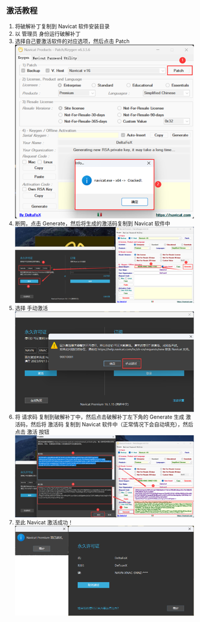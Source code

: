 ## 激活教程

1. 将破解补丁复制到 Navicat 软件安装目录
2. 以 管理员 身份运行破解补丁
3. 选择自己要激活软件的对应选项，然后点击 Patch
   ![img](Readmd.assets/1.png)
4. 断网，点击 Generate，然后将生成的激活码复制到 Navicat 软件中![img](Readmd.assets/2.png)
5. 选择 手动激活
   ![img](Readmd.assets/3.png)
6. 将 请求码 复制到破解补丁中，然后点击破解补丁左下角的 Generate 生成 激活码，然后将 激活码 复制到 Navicat 软件中（正常情况下会自动填充），然后点击 激活 按钮
   ![img](Readmd.assets/4.png)
7. 至此 Navicat 激活成功！
   ![img](Readmd.assets/5.png)